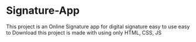 # Signature-App
This project is an Online Signature app for digital signature easy to use easy to Download this project is made with using only HTML, CSS, JS
